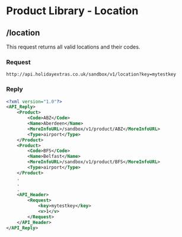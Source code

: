 # Product Library - Location


## /location


This request returns all valid locations and their codes.

### Request

```
http://api.holidayextras.co.uk/sandbox/v1/location?key=mytestkey
```


### Reply

```xml
<?xml version="1.0"?>
<API_Reply>
	<Product>
		<Code>ABZ</Code>
		<Name>Aberdeen</Name>
		<MoreInfoURL>/sandbox/v1/product/ABZ</MoreInfoURL>
		<Type>airport</Type>
	</Product>
	<Product>
		<Code>BFS</Code>
		<Name>Belfast</Name>
		<MoreInfoURL>/sandbox/v1/product/BFS</MoreInfoURL>
		<Type>airport</Type>
	</Product>
	.
	.
	.
	<API_Header>
		<Request>
			<key>mytestkey</key>
			<v>1</v>
		</Request>
	</API_Header>
</API_Reply>

```
